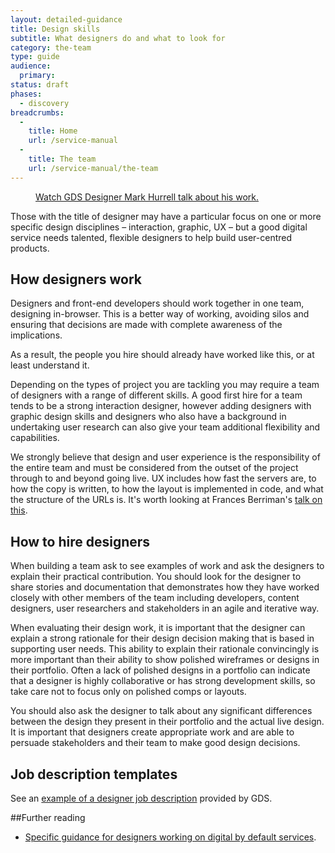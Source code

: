 ```yaml
---
layout: detailed-guidance
title: Design skills
subtitle: What designers do and what to look for
category: the-team
type: guide
audience:
  primary:
status: draft
phases:
  - discovery
breadcrumbs:
  -
    title: Home
    url: /service-manual
  -
    title: The team
    url: /service-manual/the-team
---
```


<figure class="media-player-wrapper video"><a href="http://www.youtube.com/watch?v=d_Om02sbn_c">Watch GDS Designer Mark Hurrell talk about his work.</a></figure>

Those with the title of designer may have a particular focus on one or more specific design disciplines – interaction, graphic, UX – but a good digital service needs talented, flexible designers to help build user-centred products.

## How designers work
Designers and front-end developers should work together in one team, designing in-browser. This is a better way of working, avoiding silos and ensuring that decisions are made with complete awareness of the implications.

As a result, the people you hire should already have worked like this, or at least understand it.

Depending on the types of project you are tackling you may require a team of designers with a range of different skills. A good first hire for a team tends to be a strong interaction designer, however adding designers with graphic design skills and designers who also have a background in undertaking user research can also give your team additional flexibility and capabilities.

We strongly believe that design and user experience is the responsibility of the entire team and must be considered from the outset of the project through to and beyond going live. UX includes how fast the servers are, to how the copy is written, to how the layout is implemented in code, and what the structure of the URLs is. It's worth looking at Frances Berriman's [talk on this](http://fberriman.com/2012/06/14/designing-better-user-experiences-txjs-2012/).

## How to hire designers

When building a team ask to see examples of work and ask the designers to explain their practical contribution. You should look for the designer to share stories and documentation that demonstrates how they have worked closely with other members of the team including developers, content designers, user researchers and stakeholders in an agile and iterative way.

When evaluating their design work, it is important that the designer can explain a strong rationale for their design decision making that is based in supporting user needs. This ability to explain their rationale convincingly is more important than their ability to show polished wireframes or designs in their portfolio. Often a lack of polished designs in a portfolio can indicate that a designer is highly collaborative or has strong development skills, so take care not to focus only on polished comps or layouts.

You should also ask the designer to talk about any significant differences between the design they present in their portfolio and the actual live design. It is important that designers create appropriate work and are able to persuade stakeholders and their team to make good design decisions.

## Job description templates
See an [example of a designer job description](/service-manual/the-team/designer-jd.html) provided by GDS.

##Further reading
* [Specific guidance for designers working on digital by default services](/service-manual/designers).
